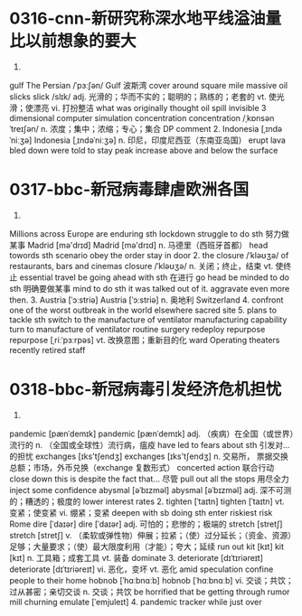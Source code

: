 # 0316-cnn-新研究称深水地平线溢油量比以前想象的要大
1.
gulf
The Persian /ˈpɜːʃən/ Gulf
波斯湾
cover around
square mile
massive
oil slicks
slick /slɪk/ adj. 光滑的；华而不实的；聪明的；熟练的；老套的  vt. 使光滑；使漂亮  vi. 打扮整洁
what was originally thought
oil spill
invisible
3 dimensional computer simulation
concentration
concentration /ˌkɒnsənˈtreɪʃən/ n. 浓度；集中；浓缩；专心；集合
DP
comment
2.
Indonesia [ˌɪndəˈniːʒə]
Indonesia [ˌɪndəˈniːʒə] n. 印尼，印度尼西亚（东南亚岛国）
erupt
lava
bled down
were told to stay
peak
increase above and below the surface

# 0317-bbc-新冠病毒肆虐欧洲各国
1.
Millions across Europe
are enduring sth
lockdown
struggle to do sth 努力做某事
Madrid [mə'drɪd]
Madrid [mə'drɪd] n. 马德里（西班牙首都）
head towords sth
scenario
obey the order
stay in door
2.
the closure /ˈkləʊʒə/ of restaurants, bars and cinemas
closure /ˈkləʊʒə/ n. 关闭；终止，结束 vt. 使终止
essential travel
be going ahead with sth 在进行
go head
be minded to do sth 明确要做某事
mind to do sth
it was talked out of it.
aggravate even more then.
3.
Austria [ˈɔːstriə]
Austria [ˈɔːstriə] n. 奥地利
Switzerland
4.
confront one of the worst outbreak in the world
elsewhere
sacred site
5.
plans to tackle sth
switch to the manufacture of ventilator
manufacturing capability
turn to manufacture of ventilator
routine surgery
redeploy
repurpose
repurpose [ˌriːˈpɜːrpəs] vt. 改换意图；重新目的化
ward
Operating theaters
recently retired staff

# 0318-bbc-新冠病毒引发经济危机担忧
1.
pandemic [pænˈdemɪk]
pandemic [pænˈdemɪk] adj. （疾病）在全国（或世界）流行的 n. （全国或全球性）流行病，瘟疫
have led to fears about sth 引发对...的担忧
exchanges [ɪks'tʃendʒ]
exchanges [ɪks'tʃendʒ] n. 交易所，	票据交换总额；市场，外币兑换（exchange 复数形式）
concerted action 联合行动
close down
this is despite the fact that... 尽管
pull out all the stops 用尽全力
inject some confidence
abysmal [əˈbɪzməl]
abysmal [əˈbɪzməl] adj. 深不可测的；糟透的；极度的
lower interest rates
2.
tighten [ˈtaɪtn]
tighten [ˈtaɪtn] vt. 变紧；使变紧 vi. 绷紧；变紧
deepen
with sb doing sth
enter riskiest risk
Rome
dire [ˈdaɪər]
dire [ˈdaɪər] adj. 可怕的；悲惨的；极端的
stretch [stretʃ]
stretch [stretʃ] v. （柔软或弹性物）伸展；拉紧；（使）过分延长；（资金、资源）足够；大量要求；（使）最大限度利用（才能）；夸大；延续
run out
kit [kɪt]
kit [kɪt] n. 工具箱；成套工具 vt. 装备
dominate
3.
deteriorate [dɪˈtɪriəreɪt]
deteriorate [dɪˈtɪriəreɪt] vi. 恶化，变坏 vt. 恶化
amid speculation
confine people to their home
hobnob [ˈhɑːbnɑːb]
hobnob [ˈhɑːbnɑːb] vi. 交谈；共饮；过从甚密；亲切交谈 n. 交谈；共饮
be horrified that
be getting through
rumor mill
churning
emulate [ˈemjuleɪt]
4.
pandemic
tracker
while just over
